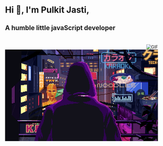 # Hi 👋, I'm Pulkit Jasti,
## A humble little javaScript developer<br><br>
<img align="right" alt="GIF" src="https://media.giphy.com/media/836HiJc7pgzy8iNXCn/giphy.gif" />
<img align="left" alt="GIF" src="images/anime-6.gif" />
